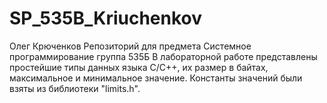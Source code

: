 # SP_535B_Kriuchenkov
Олег Крюченков Репозиторий для предмета Системное программирование группа 535Б
В лабораторной работе представлены простейшие типы данных языка C/C++, их размер в байтах, максимальное и минимальное значение.
Константы значений были взяты из библиотеки "limits.h".
